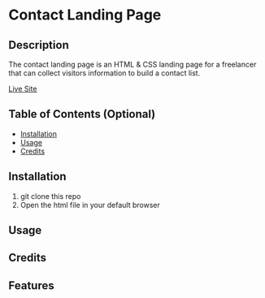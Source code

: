 # Contact Landing Page
## Description

The contact landing page is an HTML & CSS landing page for a freelancer that can collect visitors information to build a contact list.

[Live Site](https://lmcneel.github.io/contact-landing-page/)

## Table of Contents (Optional)
- [Installation](#installation)
- [Usage](#usage)
- [Credits](#credits)
## Installation

1. git clone this repo
2. Open the html file in your default browser

## Usage

## Credits

## Features

